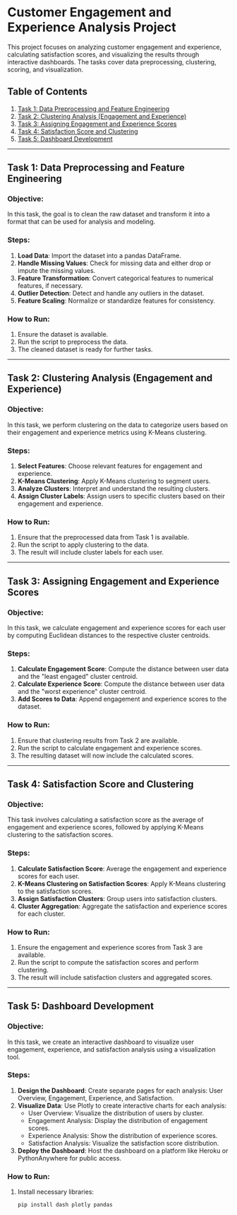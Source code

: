 # Customer Engagement and Experience Analysis Project

This project focuses on analyzing customer engagement and experience, calculating satisfaction scores, and visualizing the results through interactive dashboards. The tasks cover data preprocessing, clustering, scoring, and visualization.

## Table of Contents
1. [Task 1: Data Preprocessing and Feature Engineering](#task-1-data-preprocessing-and-feature-engineering)
2. [Task 2: Clustering Analysis (Engagement and Experience)](#task-2-clustering-analysis-engagement-and-experience)
3. [Task 3: Assigning Engagement and Experience Scores](#task-3-assigning-engagement-and-experience-scores)
4. [Task 4: Satisfaction Score and Clustering](#task-4-satisfaction-score-and-clustering)
5. [Task 5: Dashboard Development](#task-5-dashboard-development)

---

## Task 1: Data Preprocessing and Feature Engineering

### Objective:
In this task, the goal is to clean the raw dataset and transform it into a format that can be used for analysis and modeling.

### Steps:
1. **Load Data**: Import the dataset into a pandas DataFrame.
2. **Handle Missing Values**: Check for missing data and either drop or impute the missing values.
3. **Feature Transformation**: Convert categorical features to numerical features, if necessary.
4. **Outlier Detection**: Detect and handle any outliers in the dataset.
5. **Feature Scaling**: Normalize or standardize features for consistency.

### How to Run:
1. Ensure the dataset is available.
2. Run the script to preprocess the data.
3. The cleaned dataset is ready for further tasks.

---

## Task 2: Clustering Analysis (Engagement and Experience)

### Objective:
In this task, we perform clustering on the data to categorize users based on their engagement and experience metrics using K-Means clustering.

### Steps:
1. **Select Features**: Choose relevant features for engagement and experience.
2. **K-Means Clustering**: Apply K-Means clustering to segment users.
3. **Analyze Clusters**: Interpret and understand the resulting clusters.
4. **Assign Cluster Labels**: Assign users to specific clusters based on their engagement and experience.

### How to Run:
1. Ensure that the preprocessed data from Task 1 is available.
2. Run the script to apply clustering to the data.
3. The result will include cluster labels for each user.

---

## Task 3: Assigning Engagement and Experience Scores

### Objective:
In this task, we calculate engagement and experience scores for each user by computing Euclidean distances to the respective cluster centroids.

### Steps:
1. **Calculate Engagement Score**: Compute the distance between user data and the "least engaged" cluster centroid.
2. **Calculate Experience Score**: Compute the distance between user data and the "worst experience" cluster centroid.
3. **Add Scores to Data**: Append engagement and experience scores to the dataset.

### How to Run:
1. Ensure that clustering results from Task 2 are available.
2. Run the script to calculate engagement and experience scores.
3. The resulting dataset will now include the calculated scores.

---

## Task 4: Satisfaction Score and Clustering

### Objective:
This task involves calculating a satisfaction score as the average of engagement and experience scores, followed by applying K-Means clustering to the satisfaction scores.

### Steps:
1. **Calculate Satisfaction Score**: Average the engagement and experience scores for each user.
2. **K-Means Clustering on Satisfaction Scores**: Apply K-Means clustering to the satisfaction scores.
3. **Assign Satisfaction Clusters**: Group users into satisfaction clusters.
4. **Cluster Aggregation**: Aggregate the satisfaction and experience scores for each cluster.

### How to Run:
1. Ensure the engagement and experience scores from Task 3 are available.
2. Run the script to compute the satisfaction scores and perform clustering.
3. The result will include satisfaction clusters and aggregated scores.

---

## Task 5: Dashboard Development

### Objective:
In this task, we create an interactive dashboard to visualize user engagement, experience, and satisfaction analysis using a visualization tool.

### Steps:
1. **Design the Dashboard**: Create separate pages for each analysis: User Overview, Engagement, Experience, and Satisfaction.
2. **Visualize Data**: Use Plotly to create interactive charts for each analysis:
   - User Overview: Visualize the distribution of users by cluster.
   - Engagement Analysis: Display the distribution of engagement scores.
   - Experience Analysis: Show the distribution of experience scores.
   - Satisfaction Analysis: Visualize the satisfaction score distribution.
3. **Deploy the Dashboard**: Host the dashboard on a platform like Heroku or PythonAnywhere for public access.

### How to Run:
1. Install necessary libraries:
   ```bash
   pip install dash plotly pandas
